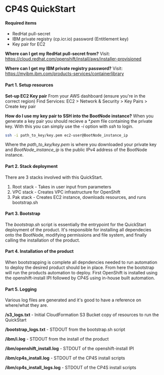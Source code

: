 # CP4S QuickStart

#### Required items

- RedHat pull-secret
- IBM private registry (cp.icr.io) password (Entitlement key)
- Key pair for EC2

**Where can I get my RedHat pull-secret from?**
Visit: https://cloud.redhat.com/openshift/install/aws/installer-provisioned

**Where can I get my IBM private registry password?**
Visit: https://myibm.ibm.com/products-services/containerlibrary

#### Part 1. Setup resources

**Set-up EC2 Key pair**
From your AWS dashboard (ensure you're in the correct region)
Find Services: EC2 > Network & Security > Key Pairs > Create key pair

**How do I use my key pair to SSH into the BootNode instance?**
When you generate a key pair you should recieve a *\*.pem* file containing the private key. With this you can simply use the *-i* option with *ssh* to login.

```bash
ssh -i path_to_key/key.pem ec2-user@BootNode_instance_ip
```

Where the *path_to_key/key.pem* is where you downloaded your private key and *BootNode_instance_ip* is the public IPv4 address of the BootNode instance.

#### Part 2. Stack deployment

There are 3 stacks involved with this QuickStart.

1. Root stack - Takes in user input from parameters
2. VPC stack - Creates VPC infrastructure for OpenShift
3. Pak stack - Creates EC2 instance, downloads resources, and runs bootstrap.sh

#### Part 3. Bootstrap

The *bootstrap.sh* script is essentially the entrypoint for the QuickStart deployment of the product. It's responsible for installing all dependecies onto the BootNode, modifying permissions and file system, and finally calling the installation of the product.

#### Part 4. Installation of the product

When bootstrapping is complete all depndencies needed to run automation to deploy the desired product should be in place. From here the bootstrap will run the products automation to deploy. First OpenShift is installed using the openshift-install IPI followed by CP4S using in-house built automation.

#### Part 5. Logging

Various log files are generated and it's good to have a reference on where/what they are.

**/s3_logs.txt** - Initial CloudFormation S3 Bucket copy of resources to run the QuickStart

**/bootstrap_logs.txt** - STDOUT from the bootstrap.sh script

**/ibm/i.log** - STDOUT from the install of the product

**/ibm/openshift_install.log** - STDOUT of the openshift-install IPI

**/ibm/cp4s_install.log** - STDOUT of the CP4S install scripts

**/ibm/cp4s_install_logs.log** - STDOUT of the CP4S install scripts